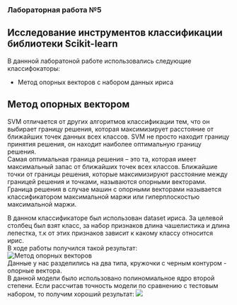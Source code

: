 ### Лабораторная работа №5
## Исследование инструментов классификации библиотеки Scikit-learn  

В даннной лаборатоной работе использовались следующие классифокаторы:  
 - Метод опорных векторов с набором данных ириса    

 ## Метод опорных вектором
SVM отличается от других алгоритмов классификации тем, что он выбирает границу решения, которая максимизирует расстояние от ближайших точек данных всех классов. SVM не просто находит границу принятия решения, он находит наиболее оптимальную границу решения.    
Самая оптимальная граница решения – это та, которая имеет максимальный запас от ближайших точек всех классов. Ближайшие точки от границы решения, которые максимизируют расстояние между границей решения и точками, называются опорными векторами. Граница решения в случае машин с опорными векторами называется классификатором максимальной маржи или гиперплоскостью максимальной маржи.

В данном классификаторе был использован dataset ириса. За целевой столбец был взят класс, за набор признаков длина чашелистика и длина лепестка, т.к от этих признаков зависит к какому классу относится ирис.  
В ходе работы получился такой результат:  
![Метод опорных векторов](https://sun9-21.userapi.com/impg/THgWYXodnOWHewDc7GzdXRQbCUw7Lw4pHeMhoQ/ZKQv7S_NTE0.jpg?size=1492x834&quality=96&sign=f5aa19b3210de7e6cb480ec987a346d0&type=album)  
Данные у нас разделились на два типа, кружочки с черным контуром - опорные вектора.  
В данной модели было использовано полиномиальное ядро второй степени. Если рассчитав точность модели по сравнению с тестовым набором, то получим хороший результат: 
![](https://sun9-11.userapi.com/impg/HH3-_l8PJEgZhmHlGC9znqrS_Dgd6lF94wO1YA/WJMSqdWfHSg.jpg?size=371x62&quality=96&sign=4081e93e1fedf948a3dd11f39ad8f9df&type=album)    






